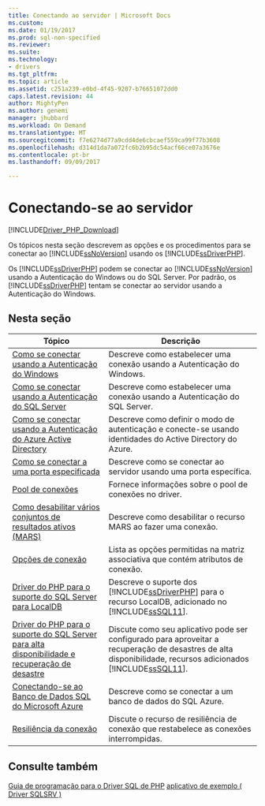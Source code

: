 ```yaml
---
title: Conectando ao servidor | Microsoft Docs
ms.custom: 
ms.date: 01/19/2017
ms.prod: sql-non-specified
ms.reviewer: 
ms.suite: 
ms.technology:
- drivers
ms.tgt_pltfrm: 
ms.topic: article
ms.assetid: c251a239-e0bd-4f45-9207-b76651072dd0
caps.latest.revision: 44
author: MightyPen
ms.author: genemi
manager: jhubbard
ms.workload: On Demand
ms.translationtype: MT
ms.sourcegitcommit: f7e6274d77a9cdd4de6cbcaef559ca99f77b3608
ms.openlocfilehash: d314d1da7a072fc6b2b95dc54acf66ce07a3676e
ms.contentlocale: pt-br
ms.lasthandoff: 09/09/2017

---
```

# <a name="connecting-to-the-server"></a>Conectando-se ao servidor
[!INCLUDE[Driver_PHP_Download](../../includes/driver_php_download.md)]

Os tópicos nesta seção descrevem as opções e os procedimentos para se conectar ao [!INCLUDE[ssNoVersion](../../includes/ssnoversion_md.md)] usando os [!INCLUDE[ssDriverPHP](../../includes/ssdriverphp_md.md)].  

Os [!INCLUDE[ssDriverPHP](../../includes/ssdriverphp_md.md)] podem se conectar ao [!INCLUDE[ssNoVersion](../../includes/ssnoversion_md.md)] usando a Autenticação do Windows ou do SQL Server. Por padrão, os [!INCLUDE[ssDriverPHP](../../includes/ssdriverphp_md.md)] tentam se conectar ao servidor usando a Autenticação do Windows.  

## <a name="in-this-section"></a>Nesta seção  

|Tópico|Descrição|  
|---------|---------------|  
|[Como se conectar usando a Autenticação do Windows](../../connect/php/how-to-connect-using-windows-authentication.md)|Descreve como estabelecer uma conexão usando a Autenticação do Windows.|  
|[Como se conectar usando a Autenticação do SQL Server](../../connect/php/how-to-connect-using-sql-server-authentication.md)|Descreve como estabelecer uma conexão usando a Autenticação do SQL Server.|  
|[Como se conectar usando a Autenticação do Azure Active Directory](../../connect/php/azure-active-directory.md)|Descreve como definir o modo de autenticação e conecte-se usando identidades do Active Directory do Azure.|  
|[Como se conectar a uma porta especificada](../../connect/php/how-to-connect-on-a-specified-port.md)|Descreve como se conectar ao servidor usando uma porta específica.|  
|[Pool de conexões](../../connect/php/connection-pooling-microsoft-drivers-for-php-for-sql-server.md)|Fornece informações sobre o pool de conexões no driver.|  
|[Como desabilitar vários conjuntos de resultados ativos (MARS)](../../connect/php/how-to-disable-multiple-active-resultsets-mars.md)|Descreve como desabilitar o recurso MARS ao fazer uma conexão.|  
|[Opções de conexão](../../connect/php/connection-options.md)|Lista as opções permitidas na matriz associativa que contém atributos de conexão.|  
|[Driver do PHP para o suporte do SQL Server para LocalDB](../../connect/php/php-driver-for-sql-server-support-for-localdb.md)|Descreve o suporte dos [!INCLUDE[ssDriverPHP](../../includes/ssdriverphp_md.md)] para o recurso LocalDB, adicionado no [!INCLUDE[ssSQL11](../../includes/sssql11_md.md)].|  
|[Driver do PHP para o suporte do SQL Server para alta disponibilidade e recuperação de desastre](../../connect/php/php-driver-for-sql-server-support-for-high-availability-disaster-recovery.md)|Discute como seu aplicativo pode ser configurado para aproveitar a recuperação de desastres de alta disponibilidade, recursos adicionados [!INCLUDE[ssSQL11](../../includes/sssql11_md.md)].|  
|[Conectando-se ao Banco de Dados SQL do Microsoft Azure](../../connect/php/connecting-to-microsoft-azure-sql-database.md)|Descreve como se conectar a um banco de dados do SQL Azure.|  
|[Resiliência da conexão](../../connect/php/connection-resiliency.md)|Discute o recurso de resiliência de conexão que restabelece as conexões interrompidas.|  

## <a name="see-also"></a>Consulte também  
[Guia de programação para o Driver SQL de PHP](../../connect/php/programming-guide-for-php-sql-driver.md)
[aplicativo de exemplo &#40; Driver SQLSRV &#41;](../../connect/php/example-application-sqlsrv-driver.md)  

